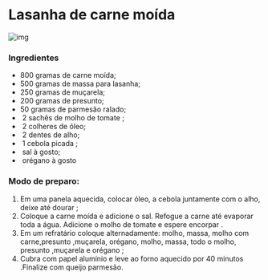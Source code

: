 #                                  Lasanha de carne moída



![img](https://media.tenor.com/images/200b9d7998fc15b767e5af5bf2375a8a/tenor.gif)



### Ingredientes

- 800 gramas de carne moída;
- 500 gramas de massa para lasanha;
- 250 gramas de muçarela;
- 200 gramas de presunto;
-   50 gramas de parmesão ralado;
- ​    2  sachês de molho de tomate ;
- ​    2  colheres de óleo;
- ​    2  dentes de alho;
- ​    1  cebola picada ;
- ​    sal à gosto;
- ​    orégano à gosto 





### Modo de preparo:

1. Em uma panela aquecida, colocar óleo, a cebola  juntamente com o alho, deixe até dourar ;
2.  Coloque a carne moída e adicione o sal. Refogue a carne até evaporar toda a água. Adicione o molho de tomate e espere encorpar .
3.  Em um refratário coloque alternadamente: molho, massa, molho com carne,presunto ,muçarela, orégano, molho, massa, todo o molho, presunto ,muçarela e orégano ;
4. Cubra com papel alumínio e leve ao forno aquecido por 40 minutos .Finalize com queijo parmesão.